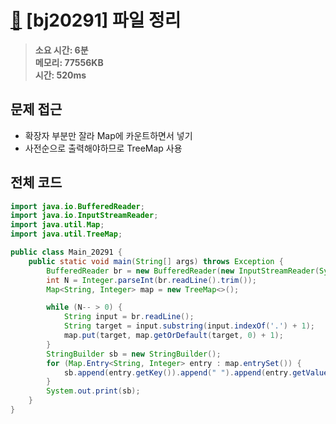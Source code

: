 # [📁](https://www.acmicpc.net/problem/20291) [bj20291] 파일 정리 

> **소요 시간: 6분<br>
> 메모리: 77556KB<br>
> 시간: 520ms**

## 문제 접근

* 확장자 부분만 잘라 Map에 카운트하면서 넣기
* 사전순으로 출력해야하므로 TreeMap 사용

## 전체 코드

```java
import java.io.BufferedReader;
import java.io.InputStreamReader;
import java.util.Map;
import java.util.TreeMap;

public class Main_20291 {
    public static void main(String[] args) throws Exception {
        BufferedReader br = new BufferedReader(new InputStreamReader(System.in));
        int N = Integer.parseInt(br.readLine().trim());
        Map<String, Integer> map = new TreeMap<>();

        while (N-- > 0) {
            String input = br.readLine();
            String target = input.substring(input.indexOf('.') + 1);
            map.put(target, map.getOrDefault(target, 0) + 1);
        }
        StringBuilder sb = new StringBuilder();
        for (Map.Entry<String, Integer> entry : map.entrySet()) {
            sb.append(entry.getKey()).append(" ").append(entry.getValue()).append("\n");
        }
        System.out.print(sb);
    }
}
```
